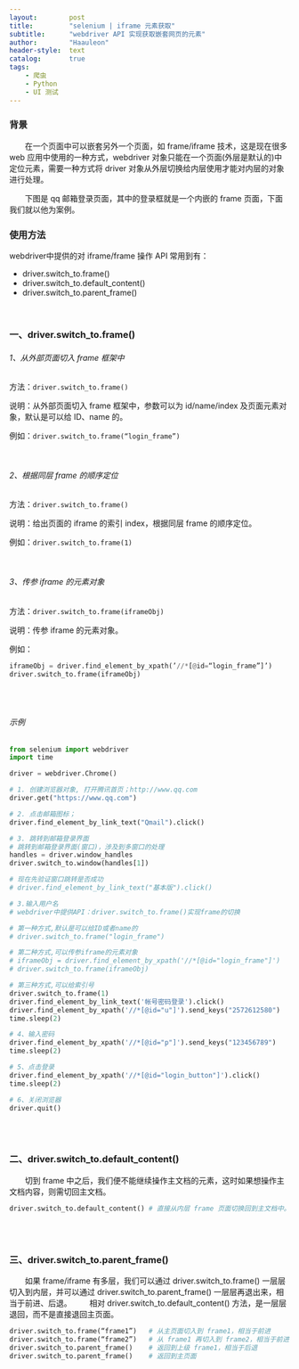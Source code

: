 ```yaml
---
layout:        post
title:         "selenium | iframe 元素获取"
subtitle:      "webdriver API 实现获取嵌套网页的元素"
author:        "Haauleon"
header-style:  text
catalog:       true
tags:
    - 爬虫
    - Python
    - UI 测试
---
```



### 背景
&emsp;&emsp;在一个页面中可以嵌套另外一个页面，如 frame/iframe 技术，这是现在很多 web 应用中使用的一种方式，webdriver 对象只能在一个页面(外层是默认的)中定位元素，需要一种方式将 driver 对象从外层切换给内层使用才能对内层的对象进行处理。      

&emsp;&emsp;下图是 qq 邮箱登录页面，其中的登录框就是一个内嵌的 frame 页面，下面我们就以他为案例。        


### 使用方法
webdriver中提供的对 iframe/frame 操作 API 常用到有：          
- driver.switch_to.frame()   
- driver.switch_to.default_content()
- driver.switch_to.parent_frame()

<br>

### 一、driver.switch_to.frame()
###### 1、从外部页面切入 frame 框架中
方法：`driver.switch_to.frame()`    

说明：从外部页面切入 frame 框架中，参数可以为 id/name/index 及页面元素对象，默认是可以给 ID、name 的。       

例如：`driver.switch_to.frame(“login_frame”)`

<br>

###### 2、根据同层 frame 的顺序定位
方法：`driver.switch_to.frame()`         

说明：给出页面的 iframe 的索引 index，根据同层 frame 的顺序定位。      

例如：`driver.switch_to.frame(1)`

<br>
 
###### 3、传参 iframe 的元素对象
方法：`driver.switch_to.frame(iframeObj)`     

说明：传参 iframe 的元素对象。    

例如：   
```python
iframeObj = driver.find_element_by_xpath(’//*[@id=“login_frame”]’)
driver.switch_to.frame(iframeObj)
```

<br><br>

###### 示例
```python
from selenium import webdriver
import time

driver = webdriver.Chrome()

# 1. 创建浏览器对象, 打开腾讯首页；http://www.qq.com
driver.get("https://www.qq.com")

# 2. 点击邮箱图标；
driver.find_element_by_link_text("Qmail").click()

# 3. 跳转到邮箱登录界面
# 跳转到邮箱登录界面(窗口)，涉及到多窗口的处理
handles = driver.window_handles
driver.switch_to.window(handles[1])

# 现在先验证窗口跳转是否成功
# driver.find_element_by_link_text("基本版").click()

# 3.输入用户名
# webdriver中提供API：driver.switch_to.frame()实现frame的切换

# 第一种方式,默认是可以给ID或者name的
# driver.switch_to.frame("login_frame")

# 第二种方式,可以传参iframe的元素对象
# iframeObj = driver.find_element_by_xpath('//*[@id="login_frame"]')
# driver.switch_to.frame(iframeObj)

# 第三种方式,可以给索引号
driver.switch_to.frame(1)
driver.find_element_by_link_text('帐号密码登录').click()
driver.find_element_by_xpath('//*[@id="u"]').send_keys("2572612580")
time.sleep(2)

# 4、输入密码
driver.find_element_by_xpath('//*[@id="p"]').send_keys("123456789")
time.sleep(2)

# 5、点击登录
driver.find_element_by_xpath('//*[@id="login_button"]').click()
time.sleep(2)

# 6、关闭浏览器
driver.quit()
```

<br><br>

### 二、driver.switch_to.default_content()
&emsp;&emsp;切到 frame 中之后，我们便不能继续操作主文档的元素，这时如果想操作主文档内容，则需切回主文档。        

```python
driver.switch_to.default_content() # 直接从内层 frame 页面切换回到主文档中。
```

<br><br>

### 三、driver.switch_to.parent_frame()
&emsp;&emsp;如果 frame/iframe 有多层，我们可以通过 driver.switch_to.frame() 一层层切入到内层，并可以通过 driver.switch_to.parent_frame() 一层层再退出来，相当于前进、后退。
&emsp;&emsp;相对 driver.switch_to.default_content() 方法，是一层层退回，而不是直接退回主页面。     

```python
driver.switch_to.frame(“frame1”)   # 从主页面切入到 frame1，相当于前进
driver.switch_to.frame(“frame2”)   # 从 frame1 再切入到 frame2，相当于前进
driver.switch_to.parent_frame()    # 返回到上级 frame1，相当于后退
driver.switch_to.parent_frame()    # 返回到主页面
```